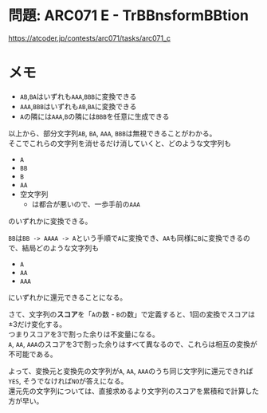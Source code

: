 # 問題: ARC071 E - TrBBnsformBBtion

https://atcoder.jp/contests/arc071/tasks/arc071_c

# メモ

- `AB`,`BA`はいずれも`AAA`,`BBB`に変換できる
- `AAA`,`BBB`はいずれも`AB`,`BA`に変換できる
- `A`の隣には`AAA`,`B`の隣には`BBB`を任意に生成できる

以上から、部分文字列`AB`, `BA`, `AAA`, `BBB`は無視できることがわかる。\
そこでこれらの文字列を消せるだけ消していくと、どのような文字列も

- `A`
- `BB`
- `B`
- `AA`
- 空文字列
  - は都合が悪いので、一歩手前の`AAA`

のいずれかに変換できる。

`BB`は`BB -> AAAA -> A`という手順で`A`に変換でき、`AA`も同様に`B`に変換できるので、結局どのような文字列も

- `A`
- `AA`
- `AAA`

にいずれかに還元できることになる。

さて、文字列の**スコア**を「`A`の数 - `B`の数」で定義すると、1回の変換でスコアは±3だけ変化する。\
つまりスコアを3で割った余りは不変量になる。\
`A`, `AA`, `AAA`のスコアを3で割った余りはすべて異なるので、これらは相互の変換が不可能である。

よって、変換元と変換先の文字列が`A`, `AA`, `AAA`のうち同じ文字列に還元できれば`YES`, そうでなければ`NO`が答えになる。\
還元先の文字列については、直接求めるより文字列のスコアを累積和で計算した方が早い。
